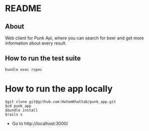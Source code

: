# README

## About
Web client for Punk Api, where you can search for beer and get more information about every result.

## How to run the test suite
```
bundle exec rspec
```

# How to run the app locally
```
$git clone git@github.com:HatemKhattab/punk_app.git
$cd punk_app
$bundle install
$rails s
```
* Go to http://localhost:3000/
